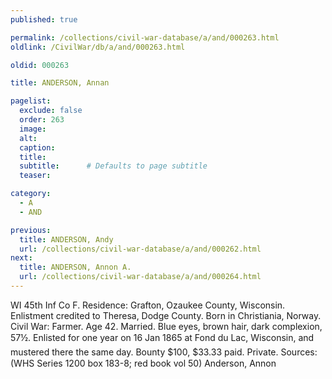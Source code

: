 ```yaml
---
published: true

permalink: /collections/civil-war-database/a/and/000263.html
oldlink: /CivilWar/db/a/and/000263.html

oldid: 000263

title: ANDERSON, Annan

pagelist:
  exclude: false
  order: 263
  image: 
  alt:
  caption:
  title:
  subtitle:      # Defaults to page subtitle
  teaser:

category: 
  - A 
  - AND

previous:
  title: ANDERSON, Andy
  url: /collections/civil-war-database/a/and/000262.html  
next:
  title: ANDERSON, Annon A.
  url: /collections/civil-war-database/a/and/000264.html   
---
```

WI 45th Inf Co F. Residence: Grafton, Ozaukee County, Wisconsin. Enlistment credited to Theresa, Dodge County. Born in Christiania, Norway. Civil War: Farmer. Age 42. Married. Blue eyes, brown hair, dark complexion, 5&#146;7&frac12;&#148;. Enlisted for one year on 16 Jan 1865 at Fond du Lac, Wisconsin, and mustered there the same day. Bounty $100, $33.33 paid. Private. Sources: (WHS Series 1200 box 183-8; red book vol 50) &#147;Anderson, Annon&#148;